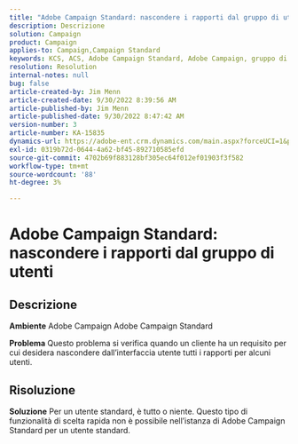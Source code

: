 ```yaml
---
title: "Adobe Campaign Standard: nascondere i rapporti dal gruppo di utenti"
description: Descrizione
solution: Campaign
product: Campaign
applies-to: Campaign,Campaign Standard
keywords: KCS, ACS, Adobe Campaign Standard, Adobe Campaign, gruppo di utenti, nascondere rapporti, domande frequenti
resolution: Resolution
internal-notes: null
bug: false
article-created-by: Jim Menn
article-created-date: 9/30/2022 8:39:56 AM
article-published-by: Jim Menn
article-published-date: 9/30/2022 8:47:42 AM
version-number: 3
article-number: KA-15835
dynamics-url: https://adobe-ent.crm.dynamics.com/main.aspx?forceUCI=1&pagetype=entityrecord&etn=knowledgearticle&id=7a36a570-9b40-ed11-9db1-0022480866ad
exl-id: 0319b72d-0644-4a62-bf45-892710585efd
source-git-commit: 4702b69f883128bf305ec64f012ef01903f3f582
workflow-type: tm+mt
source-wordcount: '88'
ht-degree: 3%

---
```


# Adobe Campaign Standard: nascondere i rapporti dal gruppo di utenti

## Descrizione


<b>Ambiente</b>
Adobe Campaign Adobe Campaign Standard

<b>Problema</b>
Questo problema si verifica quando un cliente ha un requisito per cui desidera nascondere dall’interfaccia utente tutti i rapporti per alcuni utenti.


## Risoluzione


<b>Soluzione</b>
Per un utente standard, è tutto o niente.
Questo tipo di funzionalità di scelta rapida non è possibile nell’istanza di Adobe Campaign Standard per un utente standard.
